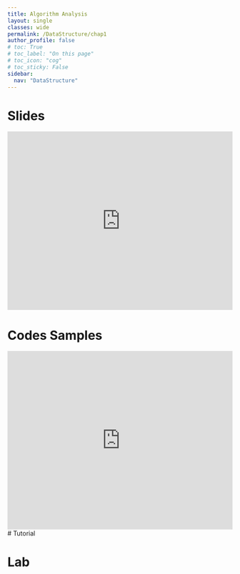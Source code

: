 ```yaml
---
title: Algorithm Analysis
layout: single
classes: wide
permalink: /DataStructure/chap1
author_profile: false
# toc: True
# toc_label: "On this page"
# toc_icon: "cog"
# toc_sticky: False
sidebar:
  nav: "DataStructure"
---
```

# Slides
<iframe height="400px" width="100%" src="https://drive.google.com/file/d/1b1DoqbC_EIIZVTqqDvAU1Hg4ePAIBNzv/preview" frameborder="0" allowfullscreen="true"></iframe>

<!-- <iframe height="350px" width="100%" src="https://drive.google.com/file/d/1ACDiDtrVVkxBWtE1nJTJedFq6TKA3iIT/preview"  frameborder="0"  allowfullscreen></iframe> -->

# Codes Samples
<iframe height="400px" width="100%" src="https://replit.com/@chebilkhalil/Lab1std?lite=true" scrolling="no" frameborder="no" allowtransparency="true" allowfullscreen="true" sandbox="allow-forms allow-pointer-lock allow-popups allow-same-origin allow-scripts allow-modals"></iframe>
# Tutorial

# Lab
